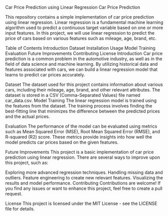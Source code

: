 Car Price Prediction using Linear Regression
Car Price Prediction

This repository contains a simple implementation of car price prediction using linear regression. Linear regression is a fundamental machine learning algorithm used to predict a continuous target variable based on one or more input features. In this project, we will use linear regression to predict the price of cars based on various features such as mileage, age, brand, etc.

Table of Contents
Introduction
Dataset
Installation
Usage
Model Training
Evaluation
Future Improvements
Contributing
License
Introduction
Car price prediction is a common problem in the automotive industry, as well as in the field of data science and machine learning. By utilizing historical data and features associated with cars, we can build a linear regression model that learns to predict car prices accurately.

Dataset
The dataset used for this project contains information about various cars, including their mileage, age, brand, and other relevant attributes. The dataset is stored in a CSV (Comma-Separated Values) file named car_data.csv.
Model Training
The linear regression model is trained using the features from the dataset. The training process involves finding the best-fitting line that minimizes the difference between the predicted prices and the actual prices.

Evaluation
The performance of the model can be evaluated using metrics such as Mean Squared Error (MSE), Root Mean Squared Error (RMSE), and R-squared (R2) score. These metrics provide insights into how well the model predicts car prices based on the given features.

Future Improvements
This project is a basic implementation of car price prediction using linear regression. There are several ways to improve upon this project, such as:

Exploring more advanced regression techniques.
Handling missing data and outliers.
Feature engineering to create new relevant features.
Visualizing the results and model performance.
Contributing
Contributions are welcome! If you find any issues or want to enhance this project, feel free to create a pull request.

License
This project is licensed under the MIT License - see the LICENSE file for details.
